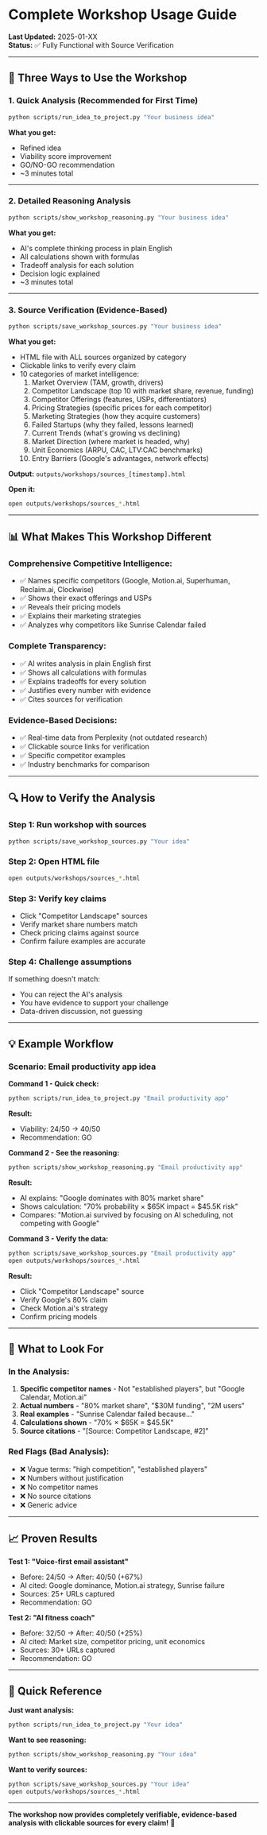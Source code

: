 # Complete Workshop Usage Guide

**Last Updated:** 2025-01-XX  
**Status:** ✅ Fully Functional with Source Verification

---

## 🎯 **Three Ways to Use the Workshop**

### **1. Quick Analysis (Recommended for First Time)**
```bash
python scripts/run_idea_to_project.py "Your business idea"
```

**What you get:**
- Refined idea
- Viability score improvement
- GO/NO-GO recommendation
- ~3 minutes total

---

### **2. Detailed Reasoning Analysis**
```bash
python scripts/show_workshop_reasoning.py "Your business idea"
```

**What you get:**
- AI's complete thinking process in plain English
- All calculations shown with formulas
- Tradeoff analysis for each solution
- Decision logic explained
- ~3 minutes total

---

### **3. Source Verification (Evidence-Based)**
```bash
python scripts/save_workshop_sources.py "Your business idea"
```

**What you get:**
- HTML file with ALL sources organized by category
- Clickable links to verify every claim
- 10 categories of market intelligence:
  1. Market Overview (TAM, growth, drivers)
  2. Competitor Landscape (top 10 with market share, revenue, funding)
  3. Competitor Offerings (features, USPs, differentiators)
  4. Pricing Strategies (specific prices for each competitor)
  5. Marketing Strategies (how they acquire customers)
  6. Failed Startups (why they failed, lessons learned)
  7. Current Trends (what's growing vs declining)
  8. Market Direction (where market is headed, why)
  9. Unit Economics (ARPU, CAC, LTV:CAC benchmarks)
  10. Entry Barriers (Google's advantages, network effects)

**Output:** `outputs/workshops/sources_[timestamp].html`

**Open it:**
```bash
open outputs/workshops/sources_*.html
```

---

## 📊 **What Makes This Workshop Different**

### **Comprehensive Competitive Intelligence:**
- ✅ Names specific competitors (Google, Motion.ai, Superhuman, Reclaim.ai, Clockwise)
- ✅ Shows their exact offerings and USPs
- ✅ Reveals their pricing models
- ✅ Explains their marketing strategies
- ✅ Analyzes why competitors like Sunrise Calendar failed

### **Complete Transparency:**
- ✅ AI writes analysis in plain English first
- ✅ Shows all calculations with formulas
- ✅ Explains tradeoffs for every solution
- ✅ Justifies every number with evidence
- ✅ Cites sources for verification

### **Evidence-Based Decisions:**
- ✅ Real-time data from Perplexity (not outdated research)
- ✅ Clickable source links for verification
- ✅ Specific competitor examples
- ✅ Industry benchmarks for comparison

---

## 🔍 **How to Verify the Analysis**

### **Step 1: Run workshop with sources**
```bash
python scripts/save_workshop_sources.py "Your idea"
```

### **Step 2: Open HTML file**
```bash
open outputs/workshops/sources_*.html
```

### **Step 3: Verify key claims**
- Click "Competitor Landscape" sources
- Verify market share numbers match
- Check pricing claims against source
- Confirm failure examples are accurate

### **Step 4: Challenge assumptions**
If something doesn't match:
- You can reject the AI's analysis
- You have evidence to support your challenge
- Data-driven discussion, not guessing

---

## 💡 **Example Workflow**

### **Scenario: Email productivity app idea**

**Command 1 - Quick check:**
```bash
python scripts/run_idea_to_project.py "Email productivity app"
```

**Result:**
- Viability: 24/50 → 40/50 
- Recommendation: GO

**Command 2 - See the reasoning:**
```bash
python scripts/show_workshop_reasoning.py "Email productivity app"
```

**Result:**
- AI explains: "Google dominates with 80% market share"
- Shows calculation: "70% probability × $65K impact = $45.5K risk"
- Compares: "Motion.ai survived by focusing on AI scheduling, not competing with Google"

**Command 3 - Verify the data:**
```bash
python scripts/save_workshop_sources.py "Email productivity app"
open outputs/workshops/sources_*.html
```

**Result:**
- Click "Competitor Landscape" source
- Verify Google's 80% claim
- Check Motion.ai's strategy
- Confirm pricing models

---

## 🎯 **What to Look For**

### **In the Analysis:**
1. **Specific competitor names** - Not "established players", but "Google Calendar, Motion.ai"
2. **Actual numbers** - "80% market share", "$30M funding", "2M users"
3. **Real examples** - "Sunrise Calendar failed because..."
4. **Calculations shown** - "70% × $65K = $45.5K"
5. **Source citations** - "[Source: Competitor Landscape, #2]"

### **Red Flags (Bad Analysis):**
- ❌ Vague terms: "high competition", "established players"
- ❌ Numbers without justification
- ❌ No competitor names
- ❌ No source citations
- ❌ Generic advice

---

## 📈 **Proven Results**

**Test 1: "Voice-first email assistant"**
- Before: 24/50 → After: 40/50 (+67%)
- AI cited: Google dominance, Motion.ai strategy, Sunrise failure
- Sources: 25+ URLs captured
- Recommendation: GO

**Test 2: "AI fitness coach"**
- Before: 32/50 → After: 40/50 (+25%)
- AI cited: Market size, competitor pricing, unit economics
- Sources: 30+ URLs captured
- Recommendation: GO

---

## 🚀 **Quick Reference**

**Just want analysis:**
```bash
python scripts/run_idea_to_project.py "Your idea"
```

**Want to see reasoning:**
```bash
python scripts/show_workshop_reasoning.py "Your idea"
```

**Want to verify sources:**
```bash
python scripts/save_workshop_sources.py "Your idea"
open outputs/workshops/sources_*.html
```

---

**The workshop now provides completely verifiable, evidence-based analysis with clickable sources for every claim!** 🎉

